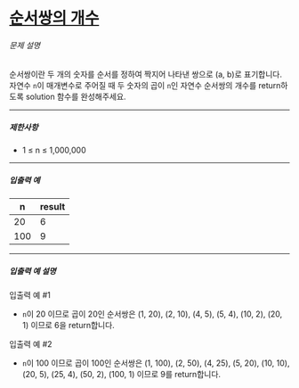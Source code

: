 # [순서쌍의 개수](https://school.programmers.co.kr/learn/courses/30/lessons/120836)


###### 문제 설명


순서쌍이란 두 개의 숫자를 순서를 정하여 짝지어 나타낸 쌍으로 (a, b)로 표기합니다. 자연수 `n`이 매개변수로 주어질 때 두 숫자의 곱이 `n`인 자연수 순서쌍의 개수를 return하도록 solution 함수를 완성해주세요.




---


##### 제한사항


* 1 ≤ n ≤ 1,000,000




---


##### 입출력 예




| n | result |
| --- | --- |
| 20 | 6 |
| 100 | 9 |




---


##### 입출력 예 설명


입출력 예 \#1


* `n`이 20 이므로 곱이 20인 순서쌍은 (1, 20\), (2, 10\), (4, 5\), (5, 4\), (10, 2\), (20, 1\) 이므로 6을 return합니다.


입출력 예 \#2


* `n`이 100 이므로 곱이 100인 순서쌍은 (1, 100\), (2, 50\), (4, 25\), (5, 20\), (10, 10\), (20, 5\), (25, 4\), (50, 2\), (100, 1\) 이므로 9를 return합니다.



